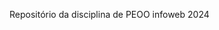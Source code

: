 <style>
  p{
    test_align: end;
  }
</style>
<p>Repositório da disciplina de PEOO infoweb 2024</p>
